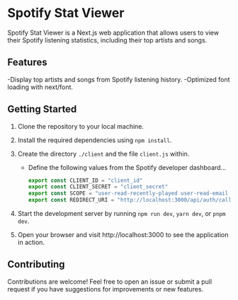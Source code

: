 # Spotify Stat Viewer
Spotify Stat Viewer is a Next.js web application that allows users to view their Spotify listening statistics, including their top artists and songs​​.

## Features
-Display top artists and songs from Spotify listening history.
-Optimized font loading with next/font.

## Getting Started
1. Clone the repository to your local machine.
2. Install the required dependencies using `npm install`.
3. Create the directory `./client` and the file `client.js` within.
    - Define the following values from the Spotify developer dashboard...
   
        ```javascript
        export const CLIENT_ID = "client_id"
        export const CLIENT_SECRET = "client_secret"
        export const SCOPE = "user-read-recently-played user-read-email user-top-read"
        export const REDIRECT_URI = "http://localhost:3000/api/auth/callback"
        ```
        
5. Start the development server by running `npm run dev`, `yarn dev`, or `pnpm dev​`.
6. Open your browser and visit http://localhost:3000 to see the application in action.

## Contributing
Contributions are welcome! Feel free to open an issue or submit a pull request if you have suggestions for improvements or new features.
